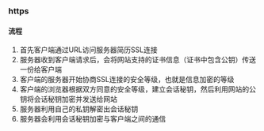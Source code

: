 ### https
#### 流程
1. 首先客户端通过URL访问服务器简历SSL连接
2. 服务器收到客户端请求后，会将网站支持的证书信息（证书中包含公钥）传送一份给客户端
3. 客户端的服务器开始协商SSL连接的安全等级，也就是信息加密的等级
4. 客户端的浏览器根据双方同意的安全等级，建立会话秘钥，然后利用网站的公钥将会话秘钥加密并发送给网站
5. 服务器利用自己的私钥解密出会话秘钥
6. 服务器会利用会话秘钥加密与客户端之间的通信
